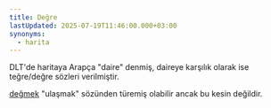 ```yaml
---
title: Değre
lastUpdated: 2025-07-19T11:46:00.000+03:00
synonyms:
  - harita
---
```

DLT'de haritaya Arapça "daire" denmiş, daireye karşılık olarak ise teğre/değre sözleri verilmiştir.

[değmek](/sozluk/değmek) "ulaşmak" sözünden türemiş olabilir ancak bu kesin değildir.
